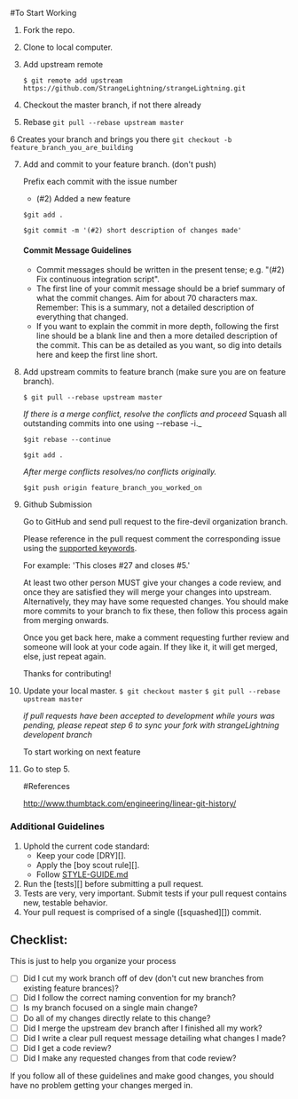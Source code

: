 #To Start Working

1. Fork the repo.

2. Clone to local computer.

3. Add upstream remote

   `$ git remote add upstream https://github.com/StrangeLightning/strangeLightning.git`

4. Checkout the master branch, if not there already

5. Rebase 
    `git pull --rebase upstream master`


6  Creates your branch and brings you there
   `git checkout -b feature_branch_you_are_building`

7. Add and commit to your feature branch. (don't push)

   Prefix each commit with the issue number
    - (#2) Added a new feature

   `$git add .`
   
   `$git commit -m '(#2) short description of changes made'`

   #### Commit Message Guidelines

   - Commit messages should be written in the present tense; e.g. "(#2) Fix continuous
    integration script".
   - The first line of your commit message should be a brief summary of what the
    commit changes. Aim for about 70 characters max. Remember: This is a summary,
    not a detailed description of everything that changed.
   - If you want to explain the commit in more depth, following the first line should
    be a blank line and then a more detailed description of the commit. This can be
    as detailed as you want, so dig into details here and keep the first line short.

6. Add upstream commits to feature branch (make sure you are on feature branch).

   `$ git pull --rebase upstream master`

   _If there is a merge conflict, resolve the conflicts and proceed_ Squash all outstanding commits into one using --rebase -i._

   `$git rebase --continue`
   
   `$git add .`

   _After merge conflicts resolves/no conflicts originally._

   `$git push origin feature_branch_you_worked_on`

8. Github Submission

      Go to GitHub and send pull request to the fire-devil organization branch.

      Please reference in the pull request comment the corresponding issue using the [supported keywords](https://help.github.com/articles/closing-issues-via-commit-messages/).

      For example: 'This closes #27 and closes #5.'

      At least two other person MUST give your changes a code review, and once
      they are satisfied they will merge your changes into upstream. Alternatively,
      they may have some requested changes. You should make more commits to your
      branch to fix these, then follow this process again from merging onwards.

      Once you get back here, make a comment requesting further review and
      someone will look at your code again. If they like it, it will get merged,
      else, just repeat again.

      Thanks for contributing!

9. Update your local master.
      `$ git checkout master`
      `$ git pull --rebase upstream master` 

      _if pull requests have been accepted to development while yours
      was pending, please repeat step 6 to sync your fork with strangeLightning developent branch_

      To start working on next feature

9. Go to step 5.

      #References

      http://www.thumbtack.com/engineering/linear-git-history/

### Additional Guidelines

1. Uphold the current code standard:
    - Keep your code [DRY][].
    - Apply the [boy scout rule][].
    - Follow [STYLE-GUIDE.md](STYLE-GUIDE.md)
1. Run the [tests][] before submitting a pull request.
1. Tests are very, very important. Submit tests if your pull request contains
   new, testable behavior.
1. Your pull request is comprised of a single ([squashed][]) commit.

## Checklist:

This is just to help you organize your process

- [ ] Did I cut my work branch off of dev (don't cut new branches from existing feature brances)?
- [ ] Did I follow the correct naming convention for my branch?
- [ ] Is my branch focused on a single main change?
 - [ ] Do all of my changes directly relate to this change?
- [ ] Did I merge the upstream dev branch after I finished all my
  work?
- [ ] Did I write a clear pull request message detailing what changes I made?
- [ ] Did I get a code review?
 - [ ] Did I make any requested changes from that code review?

If you follow all of these guidelines and make good changes, you should have
no problem getting your changes merged in.

